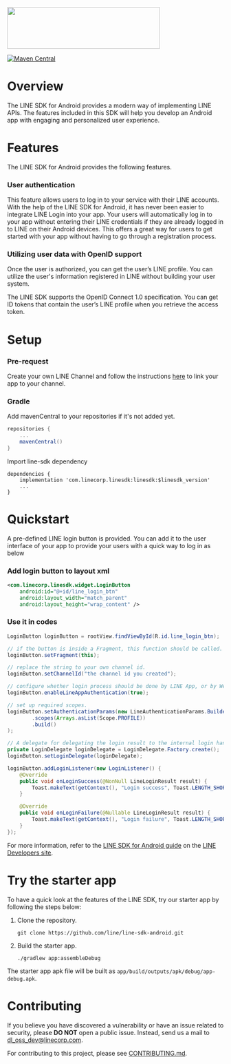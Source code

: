 <img src="sdklogo.png" width="355" height="97">

[![Maven Central](https://img.shields.io/maven-central/v/com.linecorp.linesdk/linesdk.svg?label=Maven%20Central)](https://search.maven.org/search?q=g:%22com.linecorp.linesdk%22%20AND%20a:%22linesdk%22)

# Overview #
The LINE SDK for Android provides a modern way of implementing LINE APIs. The features included in this SDK will help you develop an Android app with engaging and personalized user experience.

# Features #
The LINE SDK for Android provides the following features.

### User authentication ##
This feature allows users to log in to your service with their LINE accounts. With the help of the LINE SDK for Android, it has never been easier to integrate LINE Login into your app. Your users will automatically log in to your app without entering their LINE credentials if they are already logged in to LINE on their Android devices. This offers a great way for users to get started with your app without having to go through a registration process.

### Utilizing user data with OpenID support ###
Once the user is authorized, you can get the user’s LINE profile. You can utilize the user's information registered in LINE without building your user system.

The LINE SDK supports the OpenID Connect 1.0 specification. You can get ID tokens that contain the user’s LINE profile when you retrieve the access token.

# Setup #
### Pre-request
Create your own LINE Channel and follow the instructions [here](https://developers.line.biz/en/docs/android-sdk/integrate-line-login/) to link your app to your channel.

### Gradle

Add mavenCentral to your repositories if it's not added yet.

```gradle
repositories {
    ...
	mavenCentral()
}
```

Import line-sdk dependency

```
dependencies {
    implementation 'com.linecorp.linesdk:linesdk:$linesdk_version'
    ...
}

```


# Quickstart

A pre-defined LINE login button is provided. You can add it to the user interface of your app to provide your users with a quick way to log in as below

### Add login button to layout xml


```xml
<com.linecorp.linesdk.widget.LoginButton
    android:id="@+id/line_login_btn"
    android:layout_width="match_parent"
    android:layout_height="wrap_content" />
```

### Use it in codes
```java
LoginButton loginButton = rootView.findViewById(R.id.line_login_btn);

// if the button is inside a Fragment, this function should be called.
loginButton.setFragment(this); 

// replace the string to your own channel id.
loginButton.setChannelId("the channel id you created");

// configure whether login process should be done by LINE App, or by WebView.
loginButton.enableLineAppAuthentication(true);

// set up required scopes. 
loginButton.setAuthenticationParams(new LineAuthenticationParams.Builder()
        .scopes(Arrays.asList(Scope.PROFILE))
        .build()
);

// A delegate for delegating the login result to the internal login handler. 
private LoginDelegate loginDelegate = LoginDelegate.Factory.create();
loginButton.setLoginDelegate(loginDelegate);

loginButton.addLoginListener(new LoginListener() {
    @Override
    public void onLoginSuccess(@NonNull LineLoginResult result) {
        Toast.makeText(getContext(), "Login success", Toast.LENGTH_SHORT).show();
    }

    @Override
    public void onLoginFailure(@Nullable LineLoginResult result) {
        Toast.makeText(getContext(), "Login failure", Toast.LENGTH_SHORT).show();
    }
});

```


For more information, refer to the [LINE SDK for Android guide](https://developers.line.biz/en/docs/android-sdk/) on the [LINE Developers site](https://developers.line.biz).


# Try the starter app
To have a quick look at the features of the LINE SDK, try our starter app by following the steps below:

1. Clone the repository.

    ```git clone https://github.com/line/line-sdk-android.git```

1. Build the starter app.

    `./gradlew app:assembleDebug`

The starter app apk file will be built as `app/build/outputs/apk/debug/app-debug.apk`.

# Contributing

If you believe you have discovered a vulnerability or have an issue related to security, please **DO NOT** open a public issue. Instead, send us a mail to [dl_oss_dev@linecorp.com](mailto:dl_oss_dev@linecorp.com).

For contributing to this project, please see [CONTRIBUTING.md](https://github.com/line/line-sdk-android/blob/master/CONTRIBUTING.md).
